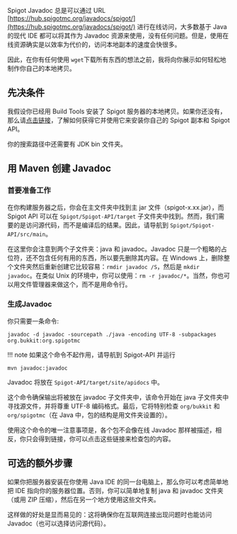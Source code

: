 Spigot Javadoc 总是可以通过 URL [https://hub.spigotmc.org/javadocs/spigot/](https://hub.spigotmc.org/javadocs/spigot/) 进行在线访问，大多数基于 Java 的现代 IDE 都可以将其作为 Javadoc 资源来使用，没有任何问题。但是，使用在线资源确实是以效率为代价的，访问本地副本的速度会快很多。

因此，在你有任何使用 `wget`下载所有东西的想法之前，我将向你展示如何轻松地制作你自己的本地拷贝。

## 先决条件

我假设你已经用 Build Tools 安装了 Spigot 服务器的本地拷贝。如果你还没有，那么请[点击链接](https://hub.spigotmc.org/jenkins/job/BuildTools/)，了解如何获得它并使用它来安装你自己的 Spigot 副本和 Spigot API。

你的搜索路径中还需要有 JDK bin 文件夹。

## 用 Maven 创建 Javadoc

### 首要准备工作

在你构建服务器之后，你会在主文件夹中找到主 jar 文件（spigot-x.xx.jar），而 Spigot API 可以在 `Spigot/Spigot-API/target` 子文件夹中找到。然而，我们需要的是访问源代码，而不是编译后的结果。因此，请导航到 `Spigot/Spigot-API/src/main`。

在这里你会注意到两个子文件夹：java 和 javadoc。Javadoc 只是一个粗略的占位符，还不包含任何有用的东西，所以要先删除其内容。在 Windows 上，删除整个文件夹然后重新创建它比较容易：`rmdir javadoc /S`，然后是 `mkdir javadoc`。在类似 Unix 的环境中，你可以使用：`rm -r javadoc/*`。当然，你也可以用文件管理器来做这个，而不是用命令行。

### 生成Javadoc

你只需要一条命令:

```
javadoc -d javadoc -sourcepath ./java -encoding UTF-8 -subpackages org.bukkit:org.spigotmc
```

!!! note 
     如果这个命令不起作用，请导航到 Spigot-API 并运行

```
mvn javadoc:javadoc
```

Javadoc 将放在 `Spigot-API/target/site/apidocs` 中。

这个命令确保输出将被放在 javadoc 子文件夹中，该命令开始在 java 子文件夹中寻找源文件，并将尊重 UTF-8 编码格式。最后，它将特别检查 `org/bukkit` 和 `org/spigotmc`（在 Java 中，包的结构是用文件夹设置的）。

使用这个命令的唯一注意事项是，各个包不会像在线 Javadoc 那样被描述，相反，你只会得到链接，你可以点击这些链接来检查包的内容。

## 可选的额外步骤

如果你把服务器安装在你使用 Java IDE 的同一台电脑上，那么你可以考虑简单地把 IDE 指向你的服务器位置。否则，你可以简单地复制 java 和 javadoc 文件夹（或用 ZIP 压缩），然后在另一个地方使用这些文件夹。

这样做的好处是显而易见的：这将确保你在互联网连接出现问题时也能访问 Javadoc（也可以选择访问源代码）。